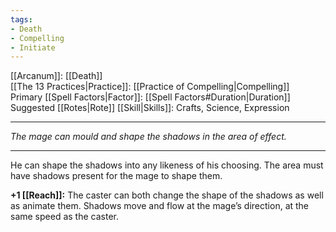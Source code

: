 ```yaml
---
tags:
- Death
- Compelling
- Initiate
---
```


[[Arcanum]]: [[Death]]\
[[The 13 Practices|Practice]]: [[Practice of Compelling|Compelling]]\
Primary [[Spell Factors|Factor]]: [[Spell Factors#Duration|Duration]]\
Suggested [[Rotes|Rote]] [[Skill|Skills]]: Crafts, Science, Expression

---

_The mage can mould and shape the shadows in the area of effect._

---

He can shape the shadows into any likeness of his choosing. The area must have shadows present for the mage to shape them. 

**+1 [[Reach]]:** The caster can both change the shape of the shadows as well as animate them. Shadows move and flow at the mage’s direction, at the same speed as the caster.